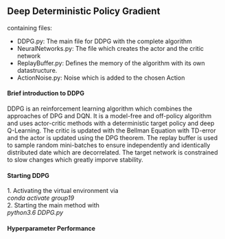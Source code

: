 <h2> Deep Deterministic Policy Gradient </h2>
containing files:
<ul><li>DDPG.py: The main file for DDPG with the complete algorithm </li>
<li>NeuralNetworks.py: The file which creates the actor and the critic network</li>
<li>ReplayBuffer.py: Defines the memory of the algorithm with its own datastructure.</li>
<li>ActionNoise.py: Noise which is added to the chosen Action</li></ul>

<h4> Brief introduction to DDPG</h4>
DDPG is an reinforcement learning algorithm which combines the approaches of DPG and DQN. It is a model-free and off-policy algorithm and uses actor-critic methods with a deterministic target policy and deep Q-Learning. The critic is updated with the Bellman Equation with TD-error and the actor is updated using the DPG theorem. The replay buffer is used to sample random mini-batches to ensure independently and identically distributed date which are decorrelated. The target network is constrained to slow changes which greatly imporve stability.

<h4>Starting DDPG</h4>
1. Activating the virtual environment via <br/>
    <i>conda activate group19</i><br/>
2. Starting the main method with <br/>
<i> python3.6 DDPG.py</i>

<h4>Hyperparameter Performance </h4>
